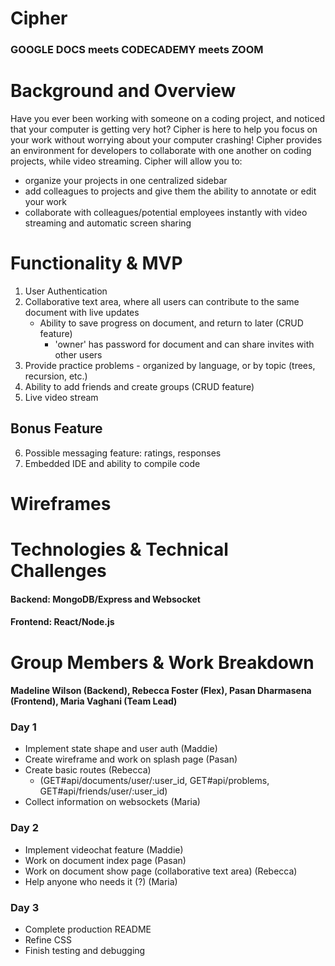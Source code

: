 # Cipher

###  GOOGLE DOCS meets CODECADEMY meets ZOOM


# Background and Overview 
Have you ever been working with someone on a coding project, and noticed that your computer is getting very hot?
Cipher is here to help you focus on your work without worrying about your computer crashing!
Cipher provides an environment for developers to collaborate with one another on coding projects, while video streaming.
Cipher will allow you to: 
  - organize your projects in one centralized sidebar
  - add colleagues to projects and give them the ability to annotate or edit your work
  - collaborate with colleagues/potential employees instantly with video streaming and automatic screen sharing


# Functionality & MVP 

1. User Authentication
2. Collaborative text area, where all users can contribute to the same document with live updates
    - Ability to save progress on document, and return to later (CRUD feature)
      - 'owner' has password for document and can share invites with other users
3. Provide practice problems - organized by language, or by topic (trees, recursion, etc.)
4. Ability to add friends and create groups (CRUD feature)
5. Live video stream


## Bonus Feature
6. Possible messaging feature: ratings, responses
7. Embedded IDE and ability to compile code


# Wireframes


# Technologies & Technical Challenges 

#### Backend: MongoDB/Express and Websocket


#### Frontend: React/Node.js 



# Group Members & Work Breakdown 

#### Madeline Wilson (Backend), Rebecca Foster (Flex), Pasan Dharmasena (Frontend), Maria Vaghani (Team Lead)

### Day 1 
  - Implement state shape and user auth (Maddie)
  - Create wireframe and work on splash page (Pasan)
  - Create basic routes (Rebecca)
      - (GET#api/documents/user/:user_id, GET#api/problems, GET#api/friends/user/:user_id)
  - Collect information on websockets (Maria)
### Day 2 
  - Implement videochat feature (Maddie)
  - Work on document index page (Pasan)
  - Work on document show page (collaborative text area) (Rebecca)
  - Help anyone who needs it (?) (Maria)
  
### Day 3
  - Complete production README
  - Refine CSS
  - Finish testing and debugging 
